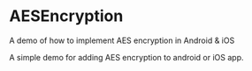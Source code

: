 # AESEncryption
A demo of how to implement AES encryption in Android &amp; iOS

A simple demo for adding AES encryption to android or iOS app. 
